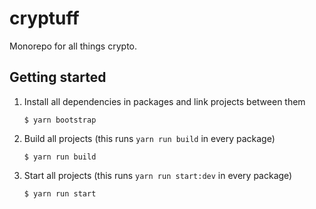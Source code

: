 # cryptuff

Monorepo for all things crypto.

## Getting started

1. Install all dependencies in packages and link projects between them

   `$ yarn bootstrap`

2. Build all projects (this runs `yarn run build` in every package)

   `$ yarn run build`

3. Start all projects (this runs `yarn run start:dev` in every package)

   `$ yarn run start`
